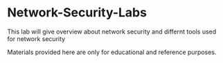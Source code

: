 # Network-Security-Labs

This lab will give overview about network security and differnt tools used for network security

Materials provided here are only for educational and reference purposes. 
